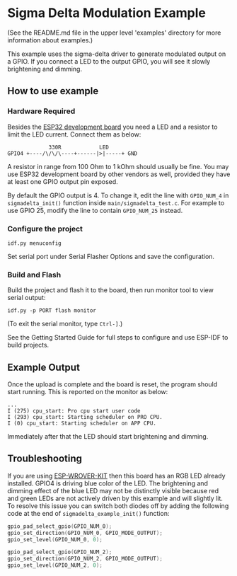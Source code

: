 # Sigma Delta Modulation Example

(See the README.md file in the upper level 'examples' directory for more information about examples.)

This example uses the sigma-delta driver to generate modulated output on a GPIO. If you connect a LED to the output GPIO, you will see it slowly brightening and dimming.


## How to use example

### Hardware Required

Besides the [ESP32 development board](https://www.espressif.com/en/products/hardware/development-boards) you need a LED and a resistor to limit the LED current. Connect them as below:

```
             330R            LED     
GPIO4 +----/\/\/\----+------|>|-----+ GND
```

A resistor in range from 100 Ohm to 1 kOhm should usually be fine. You may use ESP32 development board by other vendors as well, provided they have at least one GPIO output pin exposed.

By default the GPIO output is 4. To change it, edit the line with `GPIO_NUM_4` in `sigmadelta_init()` function inside `main/sigmadelta_test.c`. For example to use GPIO 25, modify the line to contain `GPIO_NUM_25` instead.


### Configure the project

```
idf.py menuconfig
```

Set serial port under Serial Flasher Options and save the configuration.


### Build and Flash

Build the project and flash it to the board, then run monitor tool to view serial output:

```
idf.py -p PORT flash monitor
```

(To exit the serial monitor, type ``Ctrl-]``.)

See the Getting Started Guide for full steps to configure and use ESP-IDF to build projects.

## Example Output

Once the upload is complete and the board is reset, the program should start running. This is reported on the monitor as below:

```
...
I (275) cpu_start: Pro cpu start user code
I (293) cpu_start: Starting scheduler on PRO CPU.
I (0) cpu_start: Starting scheduler on APP CPU.
```

Immediately after that the LED should start brightening and dimming.


## Troubleshooting

If you are using [ESP-WROVER-KIT](https://www.espressif.com/en/products/hardware/esp-wrover-kit/overview) then this board has an RGB LED already installed. GPIO4 is driving blue color of the LED. The brightening and dimming effect of the blue LED may not be distinctly visible because red and green LEDs are not actively driven by this example and will slightly lit. To resolve this issue you can switch both diodes off by adding the following code at the end of `sigmadelta_example_init()` function:

```c
gpio_pad_select_gpio(GPIO_NUM_0);
gpio_set_direction(GPIO_NUM_0, GPIO_MODE_OUTPUT);
gpio_set_level(GPIO_NUM_0, 0);

gpio_pad_select_gpio(GPIO_NUM_2);
gpio_set_direction(GPIO_NUM_2, GPIO_MODE_OUTPUT);
gpio_set_level(GPIO_NUM_2, 0);
```
